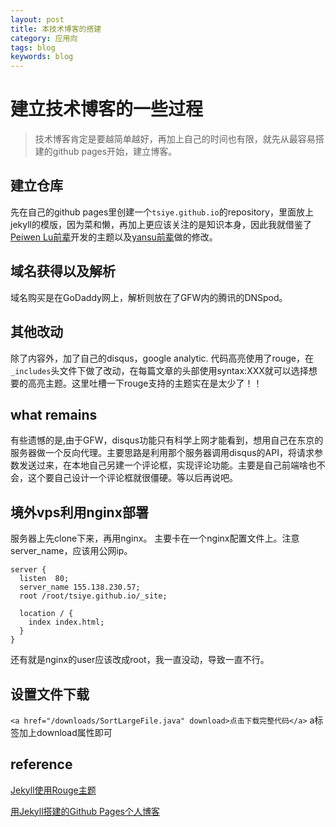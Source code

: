 ```yaml
---
layout: post
title: 本技术博客的搭建
category: 应用向
tags: blog
keywords: blog
---
```


# 建立技术博客的一些过程
> 技术博客肯定是要越简单越好，再加上自己的时间也有限，就先从最容易搭建的github pages开始，建立博客。

## 建立仓库
先在自己的github pages里创建一个`tsiye.github.io`的repository，里面放上jekyll的模版，因为菜和懒，再加上更应该关注的是知识本身，因此我就借鉴了[Peiwen Lu前辈](https://github.com/P233/3-Jekyll)开发的主题以及[yansu前辈](http://yansu.org/)做的修改。

## 域名获得以及解析
域名购买是在GoDaddy网上，解析则放在了GFW内的腾讯的DNSpod。

## 其他改动
除了内容外，加了自己的disqus，google analytic. 代码高亮使用了rouge，在`_includes`头文件下做了改动，在每篇文章的头部使用syntax:XXX就可以选择想要的高亮主题。这里吐槽一下rouge支持的主题实在是太少了！！

## what remains
有些遗憾的是,由于GFW，disqus功能只有科学上网才能看到，想用自己在东京的服务器做一个反向代理。主要思路是利用那个服务器调用disqus的API，将请求参数发送过来，在本地自己另建一个评论框，实现评论功能。主要是自己前端啥也不会，这个要自己设计一个评论框就很僵硬。等以后再说吧。

## 境外vps利用nginx部署
服务器上先clone下来，再用nginx。
主要卡在一个nginx配置文件上。注意server_name，应该用公网ip。
```
server {
  listen  80;
  server_name 155.138.230.57;
  root /root/tsiye.github.io/_site;

  location / {
    index index.html;
  }
}

```
还有就是nginx的user应该改成root，我一直没动，导致一直不行。

## 设置文件下载
`<a href="/downloads/SortLargeFile.java" download>点击下载完整代码</a>`
a标签加上download属性即可

## reference
[Jekyll使用Rouge主题](https://my.oschina.net/u/934002/blog/871586)

[用Jekyll搭建的Github Pages个人博客](https://www.jianshu.com/p/88c9e72978b4)

